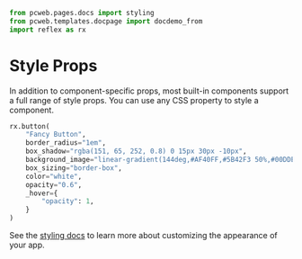```python exec
from pcweb.pages.docs import styling
from pcweb.templates.docpage import docdemo_from
import reflex as rx
```

# Style Props

In addition to component-specific props, most built-in components support a full range of style props. You can use any CSS property to style a component.

```python demo
rx.button(
    "Fancy Button",
    border_radius="1em",
    box_shadow="rgba(151, 65, 252, 0.8) 0 15px 30px -10px",
    background_image="linear-gradient(144deg,#AF40FF,#5B42F3 50%,#00DDEB)",
    box_sizing="border-box",
    color="white",
    opacity="0.6",
    _hover={
        "opacity": 1,
    }
)
```

See the [styling docs]({styling.overview.path}) to learn more about customizing the appearance of your app.
